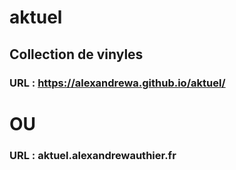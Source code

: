 # aktuel
## Collection de vinyles
### URL : https://alexandrewa.github.io/aktuel/
# OU
### URL : aktuel.alexandrewauthier.fr
